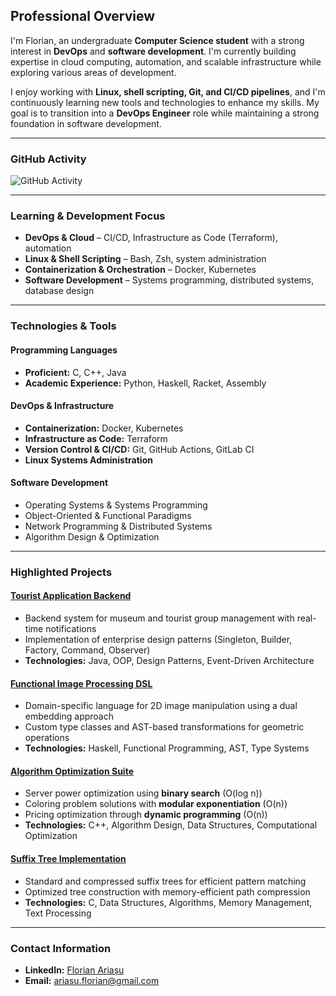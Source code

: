 ## Professional Overview  

I'm Florian, an undergraduate **Computer Science student** with a strong interest in **DevOps** and **software development**. I'm currently building expertise in cloud computing, automation, and scalable infrastructure while exploring various areas of development.  

I enjoy working with **Linux, shell scripting, Git, and CI/CD pipelines**, and I'm continuously learning new tools and technologies to enhance my skills. My goal is to transition into a **DevOps Engineer** role while maintaining a strong foundation in software development.  

---

### GitHub Activity  
![GitHub Activity](https://github-readme-stats.vercel.app/api?username=florian-ariasu&show_icons=true&hide_title=true&count_private=true&hide_border=true&theme=transparent&hide_rank=true&include_all_commits=true)  

---

### Learning & Development Focus  
- **DevOps & Cloud** – CI/CD, Infrastructure as Code (Terraform), automation  
- **Linux & Shell Scripting** – Bash, Zsh, system administration  
- **Containerization & Orchestration** – Docker, Kubernetes  
- **Software Development** – Systems programming, distributed systems, database design  

---

### Technologies & Tools  

#### **Programming Languages**  
- **Proficient:** C, C++, Java  
- **Academic Experience:** Python, Haskell, Racket, Assembly  

#### **DevOps & Infrastructure**  
- **Containerization:** Docker, Kubernetes  
- **Infrastructure as Code:** Terraform  
- **Version Control & CI/CD:** Git, GitHub Actions, GitLab CI  
- **Linux Systems Administration**  

#### **Software Development**  
- Operating Systems & Systems Programming  
- Object-Oriented & Functional Paradigms  
- Network Programming & Distributed Systems  
- Algorithm Design & Optimization  

---

### Highlighted Projects  

#### [Tourist Application Backend](https://github.com/florian-ariasu/tourist-application-backend)  
* Backend system for museum and tourist group management with real-time notifications  
* Implementation of enterprise design patterns (Singleton, Builder, Factory, Command, Observer)  
* **Technologies:** Java, OOP, Design Patterns, Event-Driven Architecture  

#### [Functional Image Processing DSL](https://github.com/florian-ariasu/functional-image-processing-dsl)  
* Domain-specific language for 2D image manipulation using a dual embedding approach  
* Custom type classes and AST-based transformations for geometric operations  
* **Technologies:** Haskell, Functional Programming, AST, Type Systems  

#### [Algorithm Optimization Suite](https://github.com/florian-ariasu/algorithm-optimization-suite)  
* Server power optimization using **binary search** (O(log n))  
* Coloring problem solutions with **modular exponentiation** (O(n))  
* Pricing optimization through **dynamic programming** (O(n))  
* **Technologies:** C++, Algorithm Design, Data Structures, Computational Optimization  

#### [Suffix Tree Implementation](https://github.com/florian-ariasu/suffix-tree-implementation)  
* Standard and compressed suffix trees for efficient pattern matching  
* Optimized tree construction with memory-efficient path compression  
* **Technologies:** C, Data Structures, Algorithms, Memory Management, Text Processing  

---

### Contact Information  
- **LinkedIn:** [Florian Ariașu](https://linkedin.com/in/florianariasu)  
- **Email:** ariasu.florian@gmail.com
